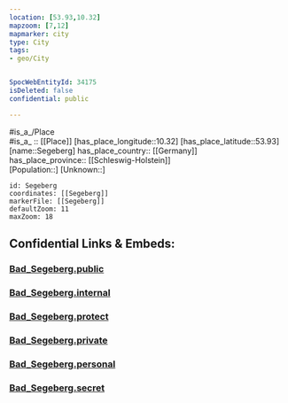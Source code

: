 ```yaml
---
location: [53.93,10.32] 
mapzoom: [7,12] 
mapmarker: city 
type: City
tags:
- geo/City


SpocWebEntityId: 34175
isDeleted: false
confidential: public

---
```

#is_a_/Place  
#is_a_ :: [[Place]] 
[has_place_longitude::10.32] 
[has_place_latitude::53.93] 
[name::Segeberg] 
has_place_country:: [[Germany]]  
has_place_province:: [[Schleswig-Holstein]]  
[Population::] 
[Unknown::] 


```leaflet
id: Segeberg
coordinates: [[Segeberg]] 
markerFile: [[Segeberg]] 
defaultZoom: 11 
maxZoom: 18
```


## Confidential Links & Embeds: 

### [Bad_Segeberg.public](/_public/\Earth\Continent\Europe\Europe~Central\Germany\Germany~West\Schleswig-Holstein\counties~SH\Segeberg\cities~SegebergBad_Segeberg.public.md) 

### [Bad_Segeberg.internal](/_internal/\Earth\Continent\Europe\Europe~Central\Germany\Germany~West\Schleswig-Holstein\counties~SH\Segeberg\cities~SegebergBad_Segeberg.internal.md) 

### [Bad_Segeberg.protect](/_protect/\Earth\Continent\Europe\Europe~Central\Germany\Germany~West\Schleswig-Holstein\counties~SH\Segeberg\cities~SegebergBad_Segeberg.protect.md) 

### [Bad_Segeberg.private](/_private/\Earth\Continent\Europe\Europe~Central\Germany\Germany~West\Schleswig-Holstein\counties~SH\Segeberg\cities~SegebergBad_Segeberg.private.md) 

### [Bad_Segeberg.personal](/_personal/\Earth\Continent\Europe\Europe~Central\Germany\Germany~West\Schleswig-Holstein\counties~SH\Segeberg\cities~SegebergBad_Segeberg.personal.md) 

### [Bad_Segeberg.secret](/_secret/\Earth\Continent\Europe\Europe~Central\Germany\Germany~West\Schleswig-Holstein\counties~SH\Segeberg\cities~SegebergBad_Segeberg.secret.md)

